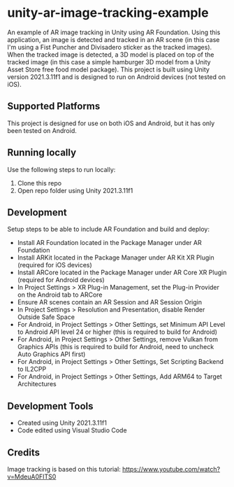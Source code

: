 # unity-ar-image-tracking-example
An example of AR image tracking in Unity using AR Foundation. Using this application, an image is detected and tracked in an AR scene (in this case I'm using a Fist Puncher and Divisadero sticker as the tracked images). When the tracked image is detected, a 3D model is placed on top of the tracked image (in this case a simple hamburger 3D model from a Unity Asset Store free food model package). This project is built using Unity version 2021.3.11f1 and is designed to run on Android devices (not tested on iOS).

## Supported Platforms
This project is designed for use on both iOS and Android, but it has only been tested on Android.

## Running locally
Use the following steps to run locally:
1. Clone this repo
2. Open repo folder using Unity 2021.3.11f1

## Development
Setup steps to be able to include AR Foundation and build and deploy:
- Install AR Foundation located in the Package Manager under AR Foundation
- Install ARKit located in the Package Manager under AR Kit XR Plugin (required for iOS devices)
- Install ARCore located in the Package Manager under AR Core XR Plugin (required for Android devices)
- In Project Settings > XR Plug-in Management, set the Plug-in Provider on the Android tab to ARCore
- Ensure AR scenes contain an AR Session and AR Session Origin
- In Project Settings > Resolution and Presentation, disable Render Outside Safe Space
- For Android, in Project Settings > Other Settings, set Minimum API Level to Android API level 24 or higher (this is required to build for Android)
- For Android, in Project Settings > Other Settings, remove Vulkan from Graphics APIs (this is required to build for Android, need to uncheck Auto Graphics API first)
- For Android, in Project Settings > Other Settings, Set Scripting Backend to IL2CPP
- For Android, in Project Settings > Other Settings, Add ARM64 to Target Architectures

## Development Tools
- Created using Unity 2021.3.11f1
- Code edited using Visual Studio Code

## Credits
Image tracking is based on this tutorial:
https://www.youtube.com/watch?v=MdeuA0FITS0